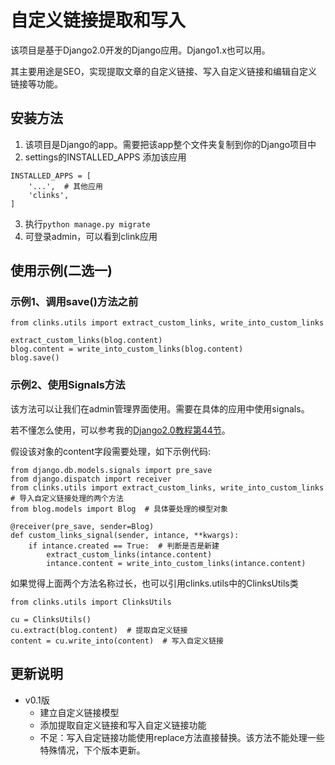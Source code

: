 # 自定义链接提取和写入
该项目是基于Django2.0开发的Django应用。Django1.x也可以用。

其主要用途是SEO，实现提取文章的自定义链接、写入自定义链接和编辑自定义链接等功能。


## 安装方法
1. 该项目是Django的app。需要把该app整个文件夹复制到你的Django项目中
2. settings的INSTALLED_APPS 添加该应用
```
INSTALLED_APPS = [
    '...',  # 其他应用
    'clinks',
]
```
3. 执行```python manage.py migrate```
4. 可登录admin，可以看到clink应用


## 使用示例(二选一)
### 示例1、调用save()方法之前
```
from clinks.utils import extract_custom_links, write_into_custom_links

extract_custom_links(blog.content)
blog.content = write_into_custom_links(blog.content)
blog.save()
```

### 示例2、使用Signals方法
该方法可以让我们在admin管理界面使用。需要在具体的应用中使用signals。

若不懂怎么使用，可以参考我的[Django2.0教程第44节](https://www.bilibili.com/video/av42276162)。

假设该对象的content字段需要处理，如下示例代码:
```
from django.db.models.signals import pre_save
from django.dispatch import receiver
from clinks.utils import extract_custom_links, write_into_custom_links  # 导入自定义链接处理的两个方法
from blog.models import Blog  # 具体要处理的模型对象

@receiver(pre_save, sender=Blog)
def custom_links_signal(sender, intance, **kwargs):
    if intance.created == True:  # 判断是否是新建
        extract_custom_links(intance.content)
        intance.content = write_into_custom_links(intance.content)
```

如果觉得上面两个方法名称过长，也可以引用clinks.utils中的ClinksUtils类
```
from clinks.utils import ClinksUtils

cu = ClinksUtils()
cu.extract(blog.content)  # 提取自定义链接
content = cu.write_into(content)  # 写入自定义链接
```


## 更新说明
- v0.1版
    - 建立自定义链接模型
    - 添加提取自定义链接和写入自定义链接功能
    - 不足：写入自定链接功能使用replace方法直接替换。该方法不能处理一些特殊情况，下个版本更新。